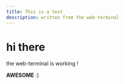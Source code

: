 ```yaml
---
title: This is a test
description: written from the web-terminal
---
```


# hi there

the web-terminal is working !

**AWESOME** :)
